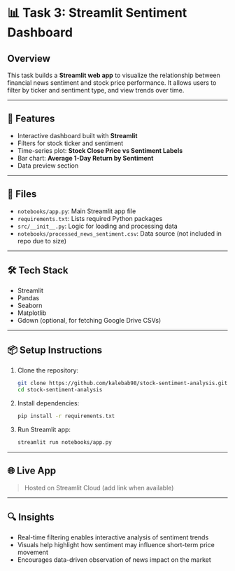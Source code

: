 # 📊 Task 3: Streamlit Sentiment Dashboard

## Overview

This task builds a **Streamlit web app** to visualize the relationship between financial news sentiment and stock price performance. It allows users to filter by ticker and sentiment type, and view trends over time.

---

## 🚀 Features

- Interactive dashboard built with **Streamlit**
- Filters for stock ticker and sentiment
- Time-series plot: **Stock Close Price vs Sentiment Labels**
- Bar chart: **Average 1-Day Return by Sentiment**
- Data preview section

---

## 📁 Files

- `notebooks/app.py`: Main Streamlit app file
- `requirements.txt`: Lists required Python packages
- `src/__init__.py`: Logic for loading and processing data
- `notebooks/processed_news_sentiment.csv`: Data source (not included in repo due to size)

---

## 🛠️ Tech Stack

- Streamlit
- Pandas
- Seaborn
- Matplotlib
- Gdown (optional, for fetching Google Drive CSVs)

---

## 📦 Setup Instructions

1. Clone the repository:
    ```bash
    git clone https://github.com/kalebab98/stock-sentiment-analysis.git
    cd stock-sentiment-analysis
    ```

2. Install dependencies:
    ```bash
    pip install -r requirements.txt
    ```

3. Run Streamlit app:
    ```bash
    streamlit run notebooks/app.py
    ```

---

## 🌐 Live App

> Hosted on Streamlit Cloud (add link when available)

---

## 🔍 Insights

- Real-time filtering enables interactive analysis of sentiment trends
- Visuals help highlight how sentiment may influence short-term price movement
- Encourages data-driven observation of news impact on the market
